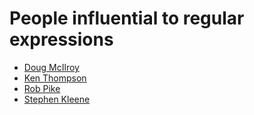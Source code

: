 # People influential to regular expressions

- [Doug McIlroy](doug_mcilroy.md)
- [Ken Thompson](ken_thompson.md)
- [Rob Pike](rob_pike.md)
- [Stephen Kleene](stephen_kleene.md)
